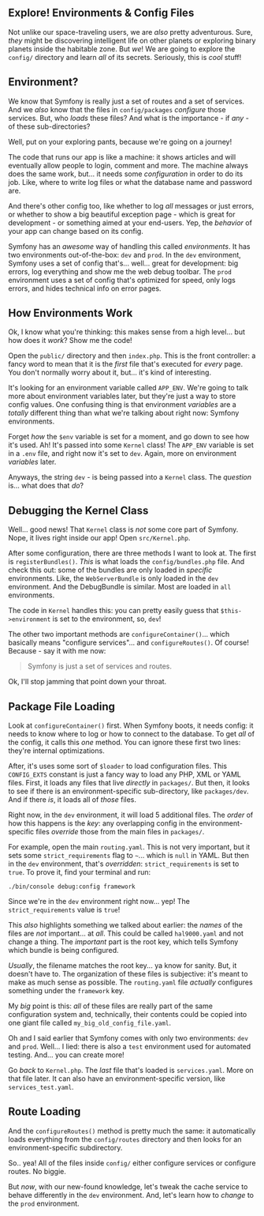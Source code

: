 ## Explore! Environments & Config Files

Not unlike our space-traveling users, we are *also* pretty adventurous. Sure, *they*
might be discovering intelligent life on other planets or exploring binary planets
inside the habitable zone. But *we*! We are going to explore the `config/` directory
and learn *all* of its secrets. Seriously, this is *cool* stuff!

## Environment?

We know that Symfony is really just a set of routes and a set of services. And we
*also* know that the files in `config/packages` *configure* those services. But,
who *loads* these files? And what is the importance - if *any* - of these
sub-directories?

Well, put on your exploring pants, because we're going on a journey!

The code that runs our app is like a machine: it shows articles and will eventually
allow people to login, comment and more. The machine always does the same work, but...
it needs some *configuration* in order to do its job. Like, where to write log files
or what the database name and password are.

And there's other config too, like whether to log *all* messages or just errors,
or whether to show a big beautiful exception page - which is great for development -
or something aimed at your end-users. Yep, the *behavior* of your app can change
based on its config.

Symfony has an *awesome* way of handling this called *environments*. It has two
environments out-of-the-box: `dev` and `prod`. In the `dev` environment, Symfony
uses a set of config that's... well... great for development: big errors, log everything
and show me the web debug toolbar. The `prod` environment uses a set of config that's
optimized for speed, only logs errors, and hides technical info on error pages.

## How Environments Work

Ok, I know what you're thinking: this makes sense from a high level... but how does
it *work*? Show me the code! 

Open the `public/` directory and then `index.php`. This is the front controller:
a fancy word to mean that it is the *first* file that's executed for *every* page.
You don't normally worry about it, but... it's kind of interesting.

It's looking for an environment variable called `APP_ENV`. We're going to talk more
about environment variables later, but they're just a way to store config values.
One confusing thing is that environment *variables* are a *totally* different thing
than what we're talking about right now: Symfony environments.

Forget *how* the `$env` variable is set for a moment, and go down to see how it's
used. Ah! It's passed into some `Kernel` class! The `APP_ENV` variable is set in
a `.env` file, and right now it's set to `dev`. Again, more on environment *variables*
later.

Anyways, the string `dev` - is being passed into a `Kernel` class. The *question*
is... what does that *do*?

## Debugging the Kernel Class

Well... good news! That `Kernel` class is *not* some core part of Symfony. Nope,
it lives right inside our app! Open `src/Kernel.php`.

After some configuration, there are three methods I want to look at. The first is
`registerBundles()`. *This* is what loads the `config/bundles.php` file. And check
this out: some of the bundles are only loaded in *specific* environments. Like,
the `WebServerBundle` is only loaded in the `dev` environment. And the DebugBundle
is similar. Most are loaded in `all` environments.

The code in `Kernel` handles this: you can pretty easily guess that
`$this->environment` is set to the environment, so, `dev`!

The other two important methods are `configureContainer()`... which basically means
"configure services"... and `configureRoutes()`. Of course! Because - say it with
me now:

> Symfony is just a set of services and routes.

Ok, I'll stop jamming that point down your throat.

## Package File Loading

Look at `configureContainer()` first. When Symfony boots, it needs config: it needs
to know where to log or how to connect to the database. To get *all* of the config,
it calls this *one* method. You can ignore these first two lines: they're
internal optimizations.

After, it's uses some sort of `$loader` to load configuration files. This `CONFIG_EXTS`
constant is just a fancy way to load any PHP, XML or YAML files. First, it loads
any files that live *directly* in `packages/`. But then, it looks to see if there
is an environment-specific sub-directory, like `packages/dev`. And if there *is*,
it loads all of *those* files.

Right now, in the `dev` environment, it will load 5 additional files. The *order*
of how this happens is the *key*: any overlapping config in the environment-specific
files *override* those from the main files in `packages/`.

For example, open the main `routing.yaml`. This is not very important, but it sets
some `strict_requirements` flag to `~`... which is `null` in YAML. But then in the
`dev` environment, that's *overridden*: `strict_requirements` is set to `true`. To
prove it, find your terminal and run:

```terminal
./bin/console debug:config framework
```

Since we're in the `dev` environment right now... yep! The `strict_requirements`
value is `true`!

This *also* highlights something we talked about earlier: the *names* of the files
are *not* important... at *all*. This could be called `hal9000.yaml` and not change
a thing. The *important* part is the root key, which tells Symfony which bundle
is being configured.

*Usually*, the filename matches the root key... ya know for sanity. But, it doesn't
have to. The organization of these files is subjective: it's meant to make as much
sense as possible. The `routing.yaml` file *actually* configures something under
the `framework` key.

My *big* point is this: *all* of these files are really part of the same configuration
system and, technically, their contents could be copied into one giant file called
`my_big_old_config_file.yaml`.

Oh and I said earlier that Symfony comes with only two environments: `dev` and
`prod`. Well... I lied: there is also a `test` environment used for automated testing.
And... you can create more!

Go *back* to `Kernel.php`. The *last* file that's loaded is `services.yaml`. More
on that file later. It can also have an environment-specific version, like
`services_test.yaml`.

## Route Loading

And the `configureRoutes()` method is pretty much the same: it automatically loads
everything from the `config/routes` directory and then looks for an
environment-specific subdirectory.

So.. yea! All of the files inside `config/` either configure services or configure
routes. No biggie.

But *now*, with our new-found knowledge, let's tweak the cache service to behave
differently in the `dev` environment. And, let's learn how to *change* to the
`prod` environment.
